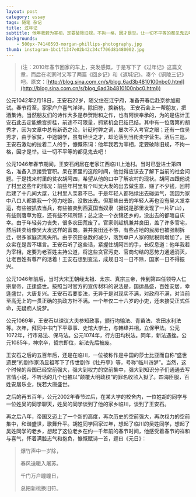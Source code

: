 ```yaml
---
layout: post
category: essay
tags: 随笔 杂记
title: 过年记
subtitle: 他年我若为宰相，定要破除旧规，不拘一格，因才是举。让一切不平等的都见鬼去吧！
backgrounds:
    - 500px-74140593-morgan-phillips-photography.jpg
thumb: instagram-1bc1f1347e02b42c34cf706d81480002.jpg
---
```


>(注：2010年春节回家的车上，突发感慨，于是写下了《过年记》这篇文章，而后在老家时又写了两篇《回乡记》和《返城记》。凑个《铜陵三记》吧。原文：[http://blog.sina.com.cn/s/blog_6ad3b4810100nbc0.html](http://blog.sina.com.cn/s/blog_6ad3b4810100nbc0.html))

公元1042年2月18日，王安石22岁，随父住在江宁府，准备开春后赴京参加殿试。春节将至，家家户户喜气洋洋，除旧符，换新桃。 王安石会上一帮朋友，把酒集诗。当然朋友们的诗作大多是恭贺附和之作，也有阿谀奉承的，为的是估计王安石此去定能蟾宫折桂，前途不可限量，抓紧机会巴结巴结。其中有一位落第的胡秀才，因为文章中总有新奇之论，针砭时弊之词，屡次不入考官之眼；还有一位吴秀才，由于家贫，中途辍学，虽有经世之才，却沦落到当街卖字营生。酒后三巡，王安石激动的拉着二人的手，慷慨陈词：他年我若为宰相，定要破除旧规，不拘一格，因才是举。让一切不平等的都见鬼去吧！

公元1046年春节期间，王安石闲居在老家江西临川上池村。当时已登进士第四名，准备入京接受官职。呆在家里的这段时间，他觉得应该去了解下当前的社会问题。于是找来村里的贫农胡阿四，希望从他的口中了解农村的现状。胡阿四跟他说了村里这些年的情况：前些年村里有个叫吴大发的出去做生意，赚了不少钱，回村后建了十几间大屋，让村里人羡慕不已。于是年轻人都陆续出去碰运气，我因为家中八口人都靠我一个劳力吃饭，没敢出去。但那些出去的年轻人再也没有吴大发幸运，有些被抓去当兵，有些被卖到西夏国当奴隶（据说是那里发现了一片矿山），有些则落草为寇，还有些不知所踪；总之没一个衣锦还乡的，没出去的都暗自庆幸。由于年轻劳力丧失，很多农田荒废了。官家则趁机兼并良田，盖了许多官宅，然后转卖给像吴大发这样的富商。兼并良田还不够，有些占地的民房也被强制拆迁，很多家庭流离失所。由于农田总数的减少，落到单户人家的赋税则增加了，民众实在是苦不堪言。王安石听了这些话，紧握住胡阿四的手，长叹息道：他年我若为宰相，定要为老百姓主持公道，将这些贪官污吏、官商勾结的恶势力通通消灭，让老百姓有尊严的活着！王安石想到变法，成规旧习一日不除，国家一日不得振兴。

公元1046年前后，当时大宋王朝经太祖、太宗、真宗三帝，传到第四任领导人仁宗皇帝，正逢盛世。按照当时官方的宣传材料的说法是，国运昌盛，百姓安居，幸逢盛世，大唐复兴。王安石若要变法，无异于是对现实不满，对政府不满，对当前至高无上的一贯正确的执政方针不满。一个年仅二十六岁的小吏，还未接受正式任命，无疑痴人说梦。

公元1069年，王安石以谏议大夫参知政事，颁行均输法、青苗法、农田水利法等。次年，拜同中书门下平章事、史馆大学士，与韩绛并相，立保甲法。公元1072年，行市易法、保马法。公元1074年，行方田均税法。同年，新法遇挫。公元1085年，神宗卒，哲宗即位，新法先后被废。

王安石之后的五百年后，还是在临川，一位被称作是中国的莎士比亚而自称“盛世遗民”的剧作家汤显祖写下了传世剧作《牡丹亭》等，号称“临川四梦”。当然，这个时候的帝国已经空前强大，强大到权力的空前集中，强大到知识分子们通通去写言情小说，不听话的几个也被以“颠覆大明政权”的罪名收监入狱了。四海臣服，百姓安居乐业，恍若大唐盛世。

之后的再五百年，公元2002年春节过后，在某大学的校舍内，一位姓胡的同学与一位姓吴的同学聊天，姓吴的同学谈到了他的家乡临川，谈到了王安石。

再之后八年，帝国又迈上了一个新的高度，再次历史的空前强大，再次权力的空前集中，和谐盛世，歌舞升平。胡姓同学回家过年，想起了临川的吴姓同学，想起了吴姓同学的老乡，想起了这位老乡在约一千年前的春节时间，他感受着春节的祥和与喜气，怀着满腔志气和抱负，慷慨赋诗一首，题曰《元日》：

> 爆竹声中一岁除，
>
> 春风送暖入屠苏。
>
> 千门万户瞳瞳日，
>
> 总把新桃换旧符。
